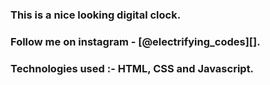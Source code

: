 ### This is a nice looking digital clock.

### Follow me on instagram - [@electrifying_codes][].

### Technologies used :- HTML, CSS and Javascript.

[Instagram]: https://www.instagram.com/electrifying_codes